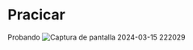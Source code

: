 # Pracicar
Probando
![Captura de pantalla 2024-03-15 222029](https://github.com/david-o-rosario1201/Practicando/assets/154278659/a60b650c-f4a8-40ad-b2f4-1ded8915711e)
